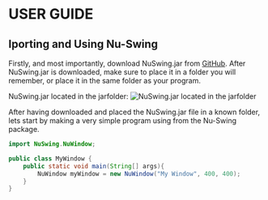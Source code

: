 # USER GUIDE
## Iporting and Using Nu-Swing
Firstly, and most importantly, download NuSwing.jar from [GitHub](https://github.com/odinbi/Nu-Swing).
After NuSwing.jar is downloaded, make sure to place it in a folder you will remember, or place it in the same folder as your program.

NuSwing.jar located in the jarfolder:
![NuSwing.jar located in the jarfolder](https://github.com/odinbi/Nu-Swing/blob/main/examples/images/jarOnlyFolder.PNG)

After having downloaded and placed the NuSwing.jar file in a known folder, lets start by making a very simple program using <NuWindow> from the Nu-Swing package.

```java
import NuSwing.NuWindow;

public class MyWindow {
    public static void main(String[] args){
        NuWindow myWindow = new NuWindow("My Window", 400, 400);
    }
}
```
